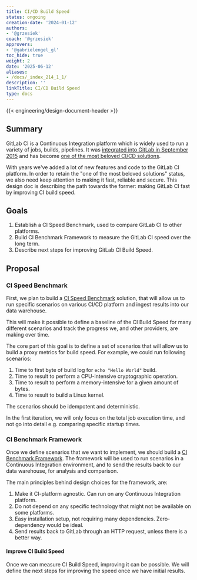 ```yaml
---
title: CI/CD Build Speed
status: ongoing
creation-date: '2024-01-12'
authors:
- '@grzesiek'
coach: '@grzesiek'
approvers:
- '@gabrielengel_gl'
toc_hide: true
weight: 2
date: '2025-06-12'
aliases:
- /docs/_index_214_1_1/
description: ''
linkTitle: CI/CD Build Speed
type: docs
---
```


{{< engineering/design-document-header >}}

## Summary

GitLab CI is a Continuous Integration platform which is widely used to run a
variety of jobs, builds, pipelines. It was [integrated into GitLab in September 2015](https://about.gitlab.com/releases/2015/09/22/gitlab-8-0-released/)
and has become [one of the most beloved CI/CD solutions](https://about.gitlab.com/blog/2017/09/27/gitlab-leader-continuous-integration-forrester-wave/).

With years we've added a lot of new features and code to the GitLab CI
platform. In order to retain the "one of the most beloved solutions" status, we
also need keep attention to making it fast, reliable and secure. This design
doc is describing the path towards the former: making GitLab CI fast by
improving CI build speed.

## Goals

1. Establish a CI Speed Benchmark, used to compare GitLab CI to other platforms.
1. Build CI Benchmark Framework to measure the GitLab CI speed over the long term.
1. Describe next steps for improving GitLab CI Build Speed.

## Proposal

### CI Speed Benchmark

First, we plan to build a [CI Speed Benchmark](benchmark.md) solution, that
will allow us to run specific scenarios on various CI/CD platform and ingest
results into our data warehouse.

This will make it possible to define a baseline of the CI Build Speed for many
different scenarios and track the progress we, and other providers, are making
over time.

The core part of this goal is to define a set of scenarios that will allow us
to build a proxy metrics for build speed. For example, we could run following
scenarios:

1. Time to first byte of build log for `echo "Hello World"` build.
1. Time to result to perform a CPU-intensive cryptographic operation.
1. Time to result to perform a memory-intensive for a given amount of bytes.
1. Time to result to build a Linux kernel.

The scenarios should be idempotent and deterministic.

In the first iteration, we will only focus on the total job execution time, and not go into detail e.g. comparing specific startup times.

### CI Benchmark Framework

Once we define scenarios that we want to implement, we should build a
[CI Benchmark Framework](benchmark.md). The framework will be used to run
scenarios in a Continuous Integration environment, and to send the results back
to our data warehouse, for analysis and comparison.

The main principles behind design choices for the framework, are:

1. Make it CI-platform agnostic. Can run on any Continuous Integration platform.
1. Do not depend on any specific technology that might not be available on some platforms.
1. Easy installation setup, not requiring many dependencies. Zero-dependency would be ideal.
1. Send results back to GitLab through an HTTP request, unless there is a better way.

#### Improve CI Build Speed

Once we can measure CI Build Speed, improving it can be possible. We will
define the next steps for improving the speed once we have initial results.
